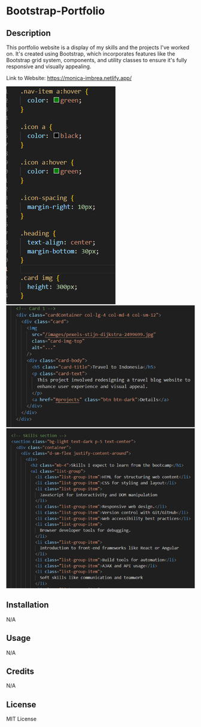 # Bootstrap-Portfolio

## Description

This portfolio website is a display of my skills and the projects I've worked on. It's created using Bootstrap, which incorporates features like the Bootstrap grid system, components, and utility classes to ensure it's fully responsive and visually appealing.

Link to Website: https://monica-imbrea.netlify.app/

![Alt text](./Screenshots/Screenshot%202023-10-24%20184637.png)
![Alt text](./Screenshots/Screenshot%202023-10-24%20184847.png)
![Alt text](./Screenshots/Screenshot%202023-10-24%20184958.png)

## Installation

N/A

## Usage

N/A

## Credits

N/A

## License

MIT License
